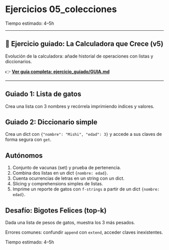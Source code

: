 # Ejercicios 05_colecciones

Tiempo estimado: 4–5h

---

## 🎯 Ejercicio guiado: La Calculadora que Crece (v5)

Evolución de la calculadora: añade historial de operaciones con listas y diccionarios.

👉 **[Ver guía completa: ejercicio_guiado/GUIA.md](./ejercicio_guiado/GUIA.md)**

---

## Guiado 1: Lista de gatos
Crea una lista con 3 nombres y recórrela imprimiendo índices y valores.

## Guiado 2: Diccionario simple
Crea un dict con `{"nombre": "Mishi", "edad": 3}` y accede a sus claves de forma segura con `get`.

## Autónomos
1. Conjunto de vacunas (set) y prueba de pertenencia.
2. Combina dos listas en un dict `{nombre: edad}`.
3. Cuenta ocurrencias de letras en un string con un dict.
4. Slicing y comprehensions simples de listas.
5. Imprime un reporte de gatos con `f-strings` a partir de un dict `{nombre: edad}`.

## Desafío: Bigotes Felices (top-k)
Dada una lista de pesos de gatos, muestra los 3 más pesados.

Errores comunes: confundir `append` con `extend`, acceder claves inexistentes.

Tiempo estimado: 4–5h
